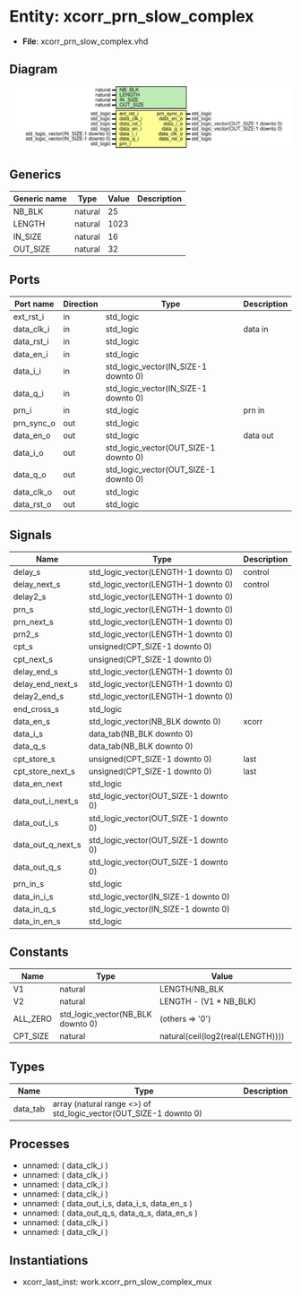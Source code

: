 # Entity: xcorr_prn_slow_complex

- **File**: xcorr_prn_slow_complex.vhd
## Diagram

![Diagram](xcorr_prn_slow_complex.svg "Diagram")
## Generics

| Generic name | Type    | Value | Description |
| ------------ | ------- | ----- | ----------- |
| NB_BLK       | natural | 25    |             |
| LENGTH       | natural | 1023  |             |
| IN_SIZE      | natural | 16    |             |
| OUT_SIZE     | natural | 32    |             |
## Ports

| Port name  | Direction | Type                                  | Description |
| ---------- | --------- | ------------------------------------- | ----------- |
| ext_rst_i  | in        | std_logic                             |             |
| data_clk_i | in        | std_logic                             | data in     |
| data_rst_i | in        | std_logic                             |             |
| data_en_i  | in        | std_logic                             |             |
| data_i_i   | in        | std_logic_vector(IN_SIZE-1 downto 0)  |             |
| data_q_i   | in        | std_logic_vector(IN_SIZE-1 downto 0)  |             |
| prn_i      | in        | std_logic                             | prn in      |
| prn_sync_o | out       | std_logic                             |             |
| data_en_o  | out       | std_logic                             | data out    |
| data_i_o   | out       | std_logic_vector(OUT_SIZE-1 downto 0) |             |
| data_q_o   | out       | std_logic_vector(OUT_SIZE-1 downto 0) |             |
| data_clk_o | out       | std_logic                             |             |
| data_rst_o | out       | std_logic                             |             |
## Signals

| Name              | Type                                  | Description |
| ----------------- | ------------------------------------- | ----------- |
| delay_s           | std_logic_vector(LENGTH-1 downto 0)   | control     |
|  delay_next_s     | std_logic_vector(LENGTH-1 downto 0)   | control     |
| delay2_s          | std_logic_vector(LENGTH-1 downto 0)   |             |
| prn_s             | std_logic_vector(LENGTH-1 downto 0)   |             |
|  prn_next_s       | std_logic_vector(LENGTH-1 downto 0)   |             |
| prn2_s            | std_logic_vector(LENGTH-1 downto 0)   |             |
| cpt_s             | unsigned(CPT_SIZE-1 downto 0)         |             |
|  cpt_next_s       | unsigned(CPT_SIZE-1 downto 0)         |             |
| delay_end_s       | std_logic_vector(LENGTH-1 downto 0)   |             |
|  delay_end_next_s | std_logic_vector(LENGTH-1 downto 0)   |             |
| delay2_end_s      | std_logic_vector(LENGTH-1 downto 0)   |             |
| end_cross_s       | std_logic                             |             |
| data_en_s         | std_logic_vector(NB_BLK downto 0)     | xcorr       |
| data_i_s          | data_tab(NB_BLK downto 0)             |             |
|  data_q_s         | data_tab(NB_BLK downto 0)             |             |
| cpt_store_s       | unsigned(CPT_SIZE-1 downto 0)         | last        |
|  cpt_store_next_s | unsigned(CPT_SIZE-1 downto 0)         | last        |
| data_en_next      | std_logic                             |             |
| data_out_i_next_s | std_logic_vector(OUT_SIZE-1 downto 0) |             |
|  data_out_i_s     | std_logic_vector(OUT_SIZE-1 downto 0) |             |
| data_out_q_next_s | std_logic_vector(OUT_SIZE-1 downto 0) |             |
|  data_out_q_s     | std_logic_vector(OUT_SIZE-1 downto 0) |             |
| prn_in_s          | std_logic                             |             |
| data_in_i_s       | std_logic_vector(IN_SIZE-1 downto 0)  |             |
|  data_in_q_s      | std_logic_vector(IN_SIZE-1 downto 0)  |             |
| data_in_en_s      | std_logic                             |             |
## Constants

| Name     | Type                              | Value                              | Description |
| -------- | --------------------------------- | ---------------------------------- | ----------- |
| V1       | natural                           |  LENGTH/NB_BLK                     |             |
| V2       | natural                           |  LENGTH - (V1 * NB_BLK)            |             |
| ALL_ZERO | std_logic_vector(NB_BLK downto 0) |  (others => '0')                   |             |
| CPT_SIZE | natural                           |  natural(ceil(log2(real(LENGTH)))) | cpt         |
## Types

| Name     | Type                                                               | Description |
| -------- | ------------------------------------------------------------------ | ----------- |
| data_tab | array (natural range <>) of std_logic_vector(OUT_SIZE-1 downto 0)  |             |
## Processes
- unnamed: ( data_clk_i )
- unnamed: ( data_clk_i )
- unnamed: ( data_clk_i )
- unnamed: ( data_clk_i )
- unnamed: ( data_out_i_s, data_i_s, data_en_s )
- unnamed: ( data_out_q_s, data_q_s, data_en_s )
- unnamed: ( data_clk_i )
- unnamed: ( data_clk_i )
## Instantiations

- xcorr_last_inst: work.xcorr_prn_slow_complex_mux
